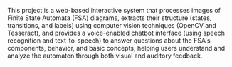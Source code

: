 This project is a web-based interactive system that processes images of Finite State Automata (FSA) diagrams, extracts their structure (states, transitions, and labels) using computer vision techniques (OpenCV and Tesseract), and provides a voice-enabled chatbot interface (using speech recognition and text-to-speech) to answer questions about the FSA's components, behavior, and basic concepts, helping users understand and analyze the automaton through both visual and auditory feedback.

